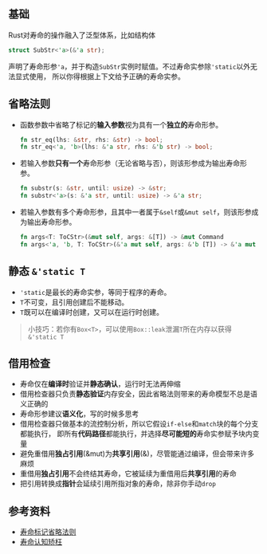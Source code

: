 ## 基础

Rust对寿命的操作融入了泛型体系，比如结构体

```rust
struct SubStr<'a>(&'a str);
```

声明了寿命形参`'a`，并于构造`SubStr`实例时赋值。不过寿命实参除`'static`以外无法显式使用，
所以你得根据上下文给予正确的寿命实参。



## 省略法则

- 函数参数中省略了标记的**输入参数**视为具有一个**独立的**寿命形参。
  ```rust
  fn str_eq(lhs: &str, rhs: &str) -> bool;                                   // 省略
  fn str_eq<'a, 'b>(lhs: &'a str, rhs: &'b str) -> bool;                     // 展开
  ```

- 若输入参数**只有一个**寿命形参（无论省略与否），则该形参成为输出寿命形参。
  ```rust
  fn substr(s: &str, until: usize) -> &str;                                  // 省略
  fn substr<'a>(s: &'a str, until: usize) -> &'a str;                        // 展开
  ```

- 若输入参数有多个寿命形参，且其中一者属于`&self`或`&mut self`，则该形参成为输出寿命形参。
  ```rust
  fn args<T: ToCStr>(&mut self, args: &[T]) -> &mut Command                  // 省略
  fn args<'a, 'b, T: ToCStr>(&'a mut self, args: &'b [T]) -> &'a mut Command // 展开
  ```



## 静态 `&'static T`

- `'static`是最长的寿命实参，等同于程序的寿命。
- `T`不可变，且引用创建后不能移动。
- `T`既可以在编译时创建，又可以在运行时创建。

> 小技巧：若你有`Box<T>`，可以使用`Box::leak`泄漏`T`所在内存以获得`&'static T`



## 借用检查

- 寿命仅在**编译时**验证并**静态确认**，运行时无法再伸缩
- 借用检查器只负责**静态验证**内存安全，因此省略法则带来的寿命模型不总是语义正确的
- 寿命形参建议**语义化**，写的时候多思考
- 借用检查器只做基本的流控制分析，所以它假设`if-else`和`match`块的每个分支都能执行，
  即所有**代码路径**都能执行，并选择**尽可能短的**寿命实参赋予块内变量
- 避免重借用**独占引用**(&mut)为**共享引用**(&)，尽管能通过编译，但会带来许多麻烦
- 重借用**独占引用**不会终结其寿命，它被延续为重借用后**共享引用**的寿命
- 把引用转换成**指针**会延续引用所指对象的寿命，除非你手动`drop`


## 参考资料

- [寿命标记省略法则](https://doc.rust-lang.org/stable/nomicon/lifetime-elision.html)
- [寿命认知矫枉](https://github.com/pretzelhammer/rust-blog/blob/master/posts/translations/zh-hans/common-rust-lifetime-misconceptions.md)
